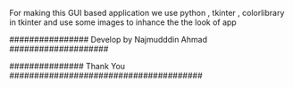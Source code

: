 For making this GUI based application 
we use python , tkinter , colorlibrary in tkinter
and use some images to inhance the the look of app


################ Develop by Najmudddin Ahmad ####################


############### Thank You #######################################



